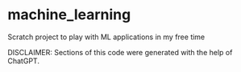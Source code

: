 # machine_learning
Scratch project to play with ML applications in my free time

DISCLAIMER: Sections of this code were generated with the help of ChatGPT. 
